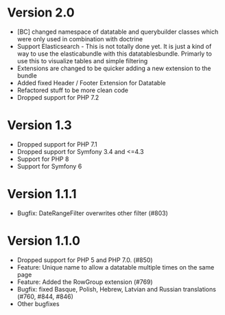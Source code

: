 # Version 2.0
* [BC] changed namespace of datatable and querybuilder classes which were only used in combination with doctrine
* Support Elasticsearch - This is not totally done yet. It is just a kind of way to use the elasticabundle with this datatablesbundle. Primarly to use this to visualize tables and simple filtering
* Extensions are changed to be quicker adding a new extension to the bundle
* Added fixed Header / Footer Extension for Datatable
* Refactored stuff to be more clean code
* Dropped support for PHP 7.2

# Version 1.3

* Dropped support for PHP 7.1
* Dropped support for Symfony 3.4 and <=4.3
* Support for PHP 8
* Support for Symfony 6

# Version 1.1.1

* Bugfix: DateRangeFilter overwrites other filter (#803)

# Version 1.1.0

* Dropped support for PHP 5 and PHP 7.0. (#850)
* Feature: Unique name to allow a datatable multiple times on the same page
* Feature: Added the RowGroup extension (#769)
* Bugfix: fixed Basque, Polish, Hebrew, Latvian and Russian translations (#760, #844, #846)
* Other bugfixes

